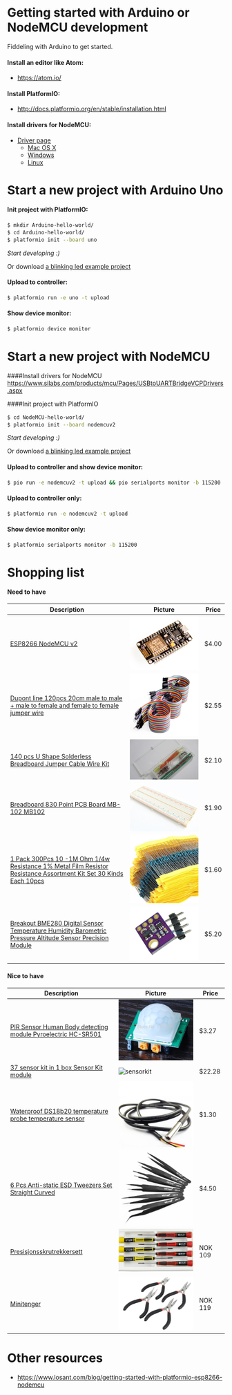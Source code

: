 # Getting started with Arduino or NodeMCU development

Fiddeling with Arduino to get started.

#### Install an editor like Atom:
* https://atom.io/

#### Install PlatformIO:
* http://docs.platformio.org/en/stable/installation.html

#### Install drivers for NodeMCU:
* [Driver page](https://www.silabs.com/products/mcu/Pages/USBtoUARTBridgeVCPDrivers.aspx)
    * [Mac OS X](http://www.silabs.com/Support%20Documents/Software/Mac_OSX_VCP_Driver.zip)
    * [Windows](http://www.silabs.com/Support%20Documents/Software/CP210x_Windows_Drivers.zip)
    * [Linux](http://www.silabs.com/Support%20Documents/Software/Linux_3.x.x_VCP_Driver_Source.zip)


# Start a new project with Arduino Uno

#### Init project with PlatformIO:
```bash
$ mkdir Arduino-hello-world/
$ cd Arduino-hello-world/
$ platformio init --board uno
```

_Start developing :)_

Or download [a blinking led example project](https://github.com/5orenso/nodemcu-blinking-led)

#### Upload to controller:
```bash
$ platformio run -e uno -t upload
```

#### Show device monitor:
```bash
$ platformio device monitor
```


# Start a new project with NodeMCU

####Install drivers for NodeMCU
https://www.silabs.com/products/mcu/Pages/USBtoUARTBridgeVCPDrivers.aspx

####Init project with PlatformIO
```bash
$ cd NodeMCU-hello-world/
$ platformio init --board nodemcuv2
```

_Start developing :)_

Or download [a blinking led example project](https://github.com/5orenso/nodemcu-blinking-led)

#### Upload to controller and show device monitor:
```bash
$ pio run -e nodemcuv2 -t upload && pio serialports monitor -b 115200
```

#### Upload to controller only:
```bash
$ platformio run -e nodemcuv2 -t upload
```

#### Show device monitor only:
```bash
$ platformio serialports monitor -b 115200
```

# Shopping list

#### Need to have

| Description                       | Picture                                  | Price |
|-----------------------------------|------------------------------------------|-------|
| [ESP8266 NodeMCU v2](https://www.aliexpress.com/item/Update-Industry-4-0-New-esp8266-NodeMCU-v2-Lua-WIFI-networking-development-kit-board-based-on/32358722888.html?spm=2114.13010608.0.0.nAiZf1) | ![NodeMCU](img/nodemcu.jpg) | $4.00  |
| [Dupont line 120pcs 20cm male to male + male to female and female to female jumper wire](https://www.aliexpress.com/item/Dupont-line-120pcs-20cm-male-to-male-male-to-female-and-female-to-female-jumper-wire/1728903423.html?spm=2114.13010608.0.0.m3Qohh) | ![Dupont jumper wire](img/jumperwire.jpg) | $2.55  |
| [140 pcs U Shape Solderless Breadboard Jumper Cable Wire Kit](https://www.aliexpress.com/item/Free-Shipping-140pcs-in-one-package-convenient-New-Solderless-Flexible-Breadboard-Jumper-wires-Cables-HOT-Sale/1621833882.html?spm=2114.13010608.0.0.m3Qohh) | ![Wirekit](img/wirekit.jpg) | $2.10  |
| [Breadboard 830 Point PCB Board MB-102 MB102](https://www.aliexpress.com/item/SHIPPING-1pcs-Breadboard-830-Point-PCB-Board-MB-102-MB102-Test-Develop-DIY-kit-nodemcu-raspberri/32219206014.html?spm=2114.13010608.0.0.WgO27Y) | ![Breadboard](img/breadboard.jpg) | $1.90  |
| [1 Pack 300Pcs 10 -1M Ohm 1/4w Resistance 1% Metal Film Resistor Resistance Assortment Kit Set 30 Kinds Each 10pcs](https://www.aliexpress.com/item/1-Pack-300Pcs-10-1M-Ohm-1-4w-Resistance-1-Metal-Film-Resistor-Resistance-Assortment-Kit/32505894332.html?spm=2114.13010608.0.0.Pjis9T) | ![resistors](img/resistors.jpg) | $1.60  |
| [Breakout BME280 Digital Sensor Temperature Humidity Barometric Pressure Altitude Sensor Precision Module](https://www.aliexpress.com/item/Breakout-BME280-Digital-Sensor-Temperature-Humidity-Barometric-Pressure-Altitude-Sensor-Precision-Module-for-Arduino/32672210336.html?spm=2114.13010608.0.0.aNQtWq) | ![BME280](img/temp-sensor.jpg) | $5.20 |


#### Nice to have

| Description                       | Picture                                  | Price |
|-----------------------------------|------------------------------------------|-------|
| [PIR Sensor Human Body detecting module Pyroelectric HC-SR501](https://www.aliexpress.com/item/NEW-PIR-Sensor-Human-Body-detecting-module-Pyroelectric-HC-SR501-For-Arduino-MCU-Freeshipping/1856571305.html?spm=2114.10010108.1000013.3.RpWnIf&scm=1007.13339.33317.0&pvid=f4ea8048-4a57-4d28-b810-e2d5a3b4ec79&tpp=1) | ![PIR Sensor](img/pir-sensor.jpg) | $3.27 |
| [37 sensor kit in 1 box Sensor Kit module](https://www.aliexpress.com/item/37-sensor-kit-in-1-box-Sensor-Kit-module-Suite-Variety-for-Arduino-with-Retail-Box/32566328155.html?spm=2114.01010208.3.1.QnEAuf&ws_ab_test=searchweb0_0,searchweb201602_2_10065_10068_10069_10087_10084_10083_10086_10017_10080_10082_10081_10060_10061_10062_10056_10055_10054_10059_10078_10079_10073_10070_10052_10053_422_10050_10051,searchweb201603_1&btsid=83674438-4acb-444e-9db9-c1116a066440) | ![sensorkit](img/sensorkit) | $22.28 |
| [Waterproof DS18b20 temperature probe temperature sensor](https://www.aliexpress.com/item/1PCS-Waterproof-DS18b20-temperature-probe-temperature-sensor-Stainless-steel-package-100cm-wire/32582665519.html?spm=2114.13010608.0.0.cymlon) | ![watertemp](img/watertemp.jpg) | $1.30 |
| [6 Pcs Anti-static ESD Tweezers Set Straight Curved](https://www.aliexpress.com/item/6pcs-ESD-Anti-Static-Stainless-Steel-Tweezer-Set-Tweezers-Maintenance-Tools-Kit/1766539602.html?spm=2114.13010608.0.0.TDP3lb) | ![tweezers](img/tweezers.jpg) | $4.50  |
| [Presisjonsskrutrekkersett](http://www.biltema.no/no/Verktoy/Handverktoy/Skrutrekkere-og-Bits/Presisjonsskrutrekker/Presisjonsskrutrekkersett-rettsporPH-7-stk-2000028398/) | ![presisjonsskrutrekkersett](img/presisjonsskrutrekkersett.jpg) | NOK 109 |
| [Minitenger](http://www.biltema.no/no/Verktoy/Handverktoy/Tenger-og-Sakser/Minitenger-4-stk-2000031648/) | ![Minitenger](./img/minitenger.jpg) | NOK 119 |


# Other resources

* https://www.losant.com/blog/getting-started-with-platformio-esp8266-nodemcu
